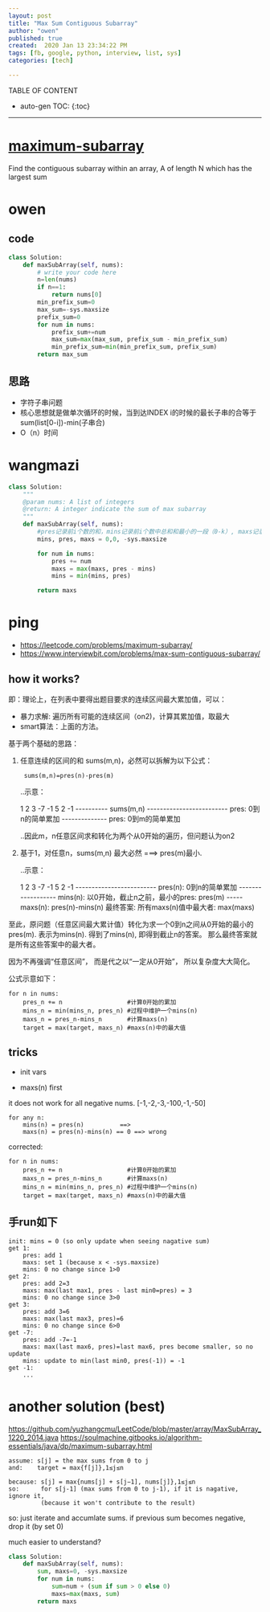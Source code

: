 ```yaml
---
layout: post
title: "Max Sum Contiguous Subarray"
author: "owen"
published: true
created:  2020 Jan 13 23:34:22 PM
tags: [fb, google, python, interview, list, sys]
categories: [tech]

---
```


TABLE OF CONTENT

* auto-gen TOC:
{:toc}

- - -

# [maximum-subarray](https://www.lintcode.com/problem/maximum-subarray/description)

Find the contiguous subarray within an array, A of length N which has the
largest sum

# owen

## code

```python
class Solution:
    def maxSubArray(self, nums):
        # write your code here
        n=len(nums)
        if n==1:
            return nums[0]
        min_prefix_sum=0
        max_sum=-sys.maxsize
        prefix_sum=0
        for num in nums:
            prefix_sum+=num
            max_sum=max(max_sum, prefix_sum - min_prefix_sum)
            min_prefix_sum=min(min_prefix_sum, prefix_sum)
        return max_sum
```

## 思路

- 字符子串问题 
- 核心思想就是做单次循环的时候，当到达INDEX i的时候的最长子串的合等于sum(list[0-i])-min(子串合)
- O（n）时间 

# wangmazi

```python
class Solution:
    """
    @param nums: A list of integers
    @return: A integer indicate the sum of max subarray
    """
    def maxSubArray(self, nums):
        #pres记录前i个数的和，mins记录前i个数中总和和最小的一段（0-k）, maxs记录全局最大值，
        mins, pres, maxs = 0,0, -sys.maxsize

        for num in nums:
            pres += num
            maxs = max(maxs, pres - mins)
            mins = min(mins, pres)

        return maxs
```

# ping

* https://leetcode.com/problems/maximum-subarray/
* https://www.interviewbit.com/problems/max-sum-contiguous-subarray/

## how it works?

即：理论上，在列表中要得出题目要求的连续区间最大累加值，可以：

* 暴力求解: 遍历所有可能的连续区间（on2)，计算其累加值，取最大
* smart算法：上面的方法。

基于两个基础的思路：

1. 任意连续的区间的和 sums(m,n)，必然可以拆解为以下公式：

        sums(m,n)=pres(n)-pres(m)

   ..示意：

    1   2   3   -7  -1  5   2   -1
                   ----------       sums(m,n)
    -------------------------       pres: 0到n的简单累加
    --------------                  pres: 0到m的简单累加

   ..因此m，n任意区间求和转化为两个从0开始的遍历，但问题认为on2


2. 基于1，对任意n，sums(m,n) 最大必然 ===> pres(m)最小. 

   ..示意：

    1   2   3   -7  -1  5   2   -1
    -------------------------       pres(n): 0到n的简单累加
    ------------------              mins(n): 以0开始，截止n之前，最小的pres: pres(m)
                        -----       maxs(n): pres(n)-mins(n)
                                    最终答案: 所有maxs(n)值中最大者: max(maxs)

至此，原问题（任意区间最大累计值）转化为求一个0到n之间从0开始的最小的pres(m). 表示为mins(n). 得到了mins(n), 即得到截止n的答案。
那么最终答案就是所有这些答案中的最大者。

因为不再强调“任意区间”， 而是代之以“一定从0开始”， 所以复杂度大大简化。

公式示意如下：

    for n in nums:
        pres_n += n                  #计算0开始的累加
        mins_n = min(mins_n, pres_n) #过程中维护一个mins(n)
        maxs_n = pres_n-mins_n       #计算maxs(n)
        target = max(target, maxs_n) #maxs(n)中的最大值


## tricks

* init vars
 
* maxs(n) first

it does not work for all negative nums. [-1,-2,-3,-100,-1,-50]

    for any n:
        mins(n) = pres(n)          ==> 
        maxs(n) = pres(n)-mins(n) == 0 ==> wrong

corrected:

    for n in nums:
        pres_n += n                  #计算0开始的累加
        maxs_n = pres_n-mins_n       #计算maxs(n)
        mins_n = min(mins_n, pres_n) #过程中维护一个mins(n)
        target = max(target, maxs_n) #maxs(n)中的最大值

## 手run如下

    init: mins = 0 (so only update when seeing nagative sum) 
    get 1:
        pres: add 1
        maxs: set 1 (because x < -sys.maxsize)
        mins: 0 no change since 1>0
    get 2:
        pres: add 2=3
        maxs: max(last max1, pres - last min0=pres) = 3
        mins: 0 no change since 3>0
    get 3:
        pres: add 3=6
        maxs: max(last max3, pres)=6
        mins: 0 no change since 6>0
    get -7:
        pres: add -7=-1
        maxs: max(last max6, pres)=last max6, pres become smaller, so no update
        mins: update to min(last min0, pres(-1)) = -1
    get -1:
        ...


<!--
就是累积求从0到当前i的总和sum，然后sum减去从0开始到当前i之前某一位j的最小sum值
，然后用sum减去这个最小sum值就是这一段总的最大值。
-->

# another solution (best)

https://github.com/yuzhangcmu/LeetCode/blob/master/array/MaxSubArray_1220_2014.java
https://soulmachine.gitbooks.io/algorithm-essentials/java/dp/maximum-subarray.html


    assume: s[j] = the max sums from 0 to j
    and:    target = max{f[j]},1≤j≤n

    because: s[j] = max{nums[j] + s[j−1], nums[j]},1≤j≤n
    so:      for s[j-1] (max sums from 0 to j-1), if it is nagative, ignore it,
             (because it won't contribute to the result)

so: just iterate and accumlate sums. if previous sum becomes negative, drop it (by set 0)

much easier to understand?

```python
class Solution:
    def maxSubArray(self, nums):
        sum, maxs=0, -sys.maxsize
        for num in nums:
            sum=num + (sum if sum > 0 else 0)
            maxs=max(maxs, sum)
        return maxs
```

